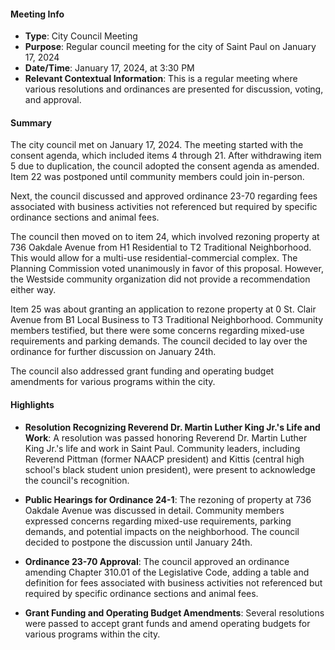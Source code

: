 ---
---

#### Meeting Info
- **Type**: City Council Meeting
- **Purpose**: Regular council meeting for the city of Saint Paul on January 17, 2024
- **Date/Time**: January 17, 2024, at 3:30 PM
- **Relevant Contextual Information**: This is a regular meeting where various resolutions and ordinances are presented for discussion, voting, and approval.

#### Summary

The city council met on January 17, 2024. The meeting started with the consent agenda, which included items 4 through 21. After withdrawing item 5 due to duplication, the council adopted the consent agenda as amended. Item 22 was postponed until community members could join in-person. 

Next, the council discussed and approved ordinance 23-70 regarding fees associated with business activities not referenced but required by specific ordinance sections and animal fees.

The council then moved on to item 24, which involved rezoning property at 736 Oakdale Avenue from H1 Residential to T2 Traditional Neighborhood. This would allow for a multi-use residential-commercial complex. The Planning Commission voted unanimously in favor of this proposal. However, the Westside community organization did not provide a recommendation either way.

Item 25 was about granting an application to rezone property at 0 St. Clair Avenue from B1 Local Business to T3 Traditional Neighborhood. Community members testified, but there were some concerns regarding mixed-use requirements and parking demands. The council decided to lay over the ordinance for further discussion on January 24th.

The council also addressed grant funding and operating budget amendments for various programs within the city.

#### Highlights

- **Resolution Recognizing Reverend Dr. Martin Luther King Jr.'s Life and Work**: A resolution was passed honoring Reverend Dr. Martin Luther King Jr.'s life and work in Saint Paul. Community leaders, including Reverend Pittman (former NAACP president) and Kittis (central high school's black student union president), were present to acknowledge the council's recognition.

- **Public Hearings for Ordinance 24-1**: The rezoning of property at 736 Oakdale Avenue was discussed in detail. Community members expressed concerns regarding mixed-use requirements, parking demands, and potential impacts on the neighborhood. The council decided to postpone the discussion until January 24th.

- **Ordinance 23-70 Approval**: The council approved an ordinance amending Chapter 310.01 of the Legislative Code, adding a table and definition for fees associated with business activities not referenced but required by specific ordinance sections and animal fees.

- **Grant Funding and Operating Budget Amendments**: Several resolutions were passed to accept grant funds and amend operating budgets for various programs within the city.

